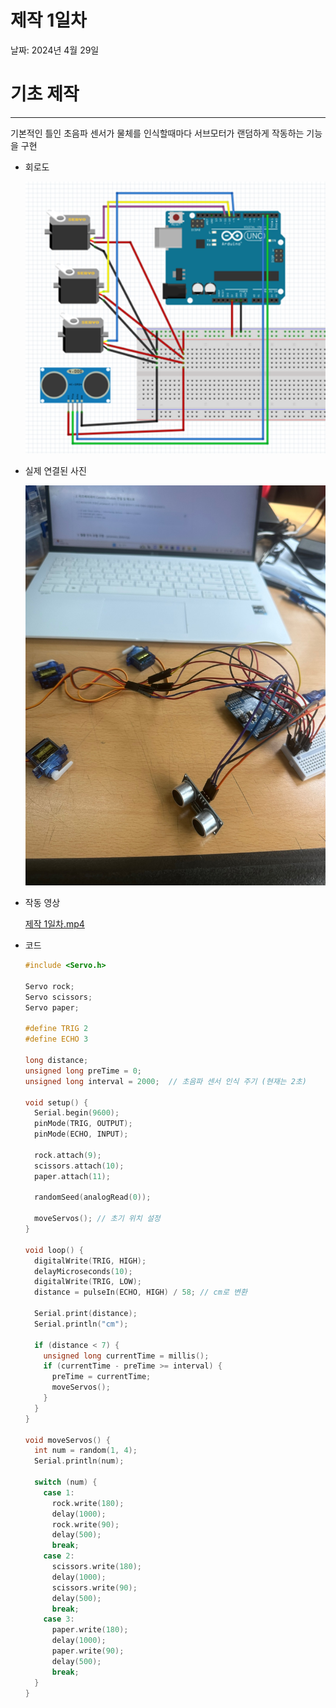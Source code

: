 # 제작 1일차

날짜: 2024년 4월 29일

# 기초 제작

---

기본적인 틀인 초음파 센서가 물체를 인식할때마다 서브모터가 랜덤하게 작동하는 기능을 구현

 

- 회로도
    
    ![1일차 회로도.png](%E1%84%8C%E1%85%A6%E1%84%8C%E1%85%A1%E1%86%A8%201%E1%84%8B%E1%85%B5%E1%86%AF%E1%84%8E%E1%85%A1%20bc594a0a9f974320ba55e7c3dde1a02a/1%25EC%259D%25BC%25EC%25B0%25A8_%25ED%259A%258C%25EB%25A1%259C%25EB%258F%2584.png)
    
- 실제 연결된 사진
    
    ![1일차 회로사진.jpg](%E1%84%8C%E1%85%A6%E1%84%8C%E1%85%A1%E1%86%A8%201%E1%84%8B%E1%85%B5%E1%86%AF%E1%84%8E%E1%85%A1%20bc594a0a9f974320ba55e7c3dde1a02a/1%25EC%259D%25BC%25EC%25B0%25A8_%25ED%259A%258C%25EB%25A1%259C%25EC%2582%25AC%25EC%25A7%2584.jpg)
    
- 작동 영상
    
    [제작 1일차.mp4](%E1%84%8C%E1%85%A6%E1%84%8C%E1%85%A1%E1%86%A8%201%E1%84%8B%E1%85%B5%E1%86%AF%E1%84%8E%E1%85%A1%20bc594a0a9f974320ba55e7c3dde1a02a/%25EC%25A0%259C%25EC%259E%2591_1%25EC%259D%25BC%25EC%25B0%25A8.mp4)
    
- 코드
    
    ```c
    #include <Servo.h>
    
    Servo rock;
    Servo scissors;
    Servo paper;
    
    #define TRIG 2
    #define ECHO 3
    
    long distance;
    unsigned long preTime = 0;
    unsigned long interval = 2000;  // 초음파 센서 인식 주기 (현재는 2초)
    
    void setup() {
      Serial.begin(9600);
      pinMode(TRIG, OUTPUT);
      pinMode(ECHO, INPUT);
    
      rock.attach(9);
      scissors.attach(10);
      paper.attach(11);
    
      randomSeed(analogRead(0));
    
      moveServos(); // 초기 위치 설정
    }
    
    void loop() {
      digitalWrite(TRIG, HIGH);
      delayMicroseconds(10);
      digitalWrite(TRIG, LOW);
      distance = pulseIn(ECHO, HIGH) / 58; // cm로 변환
    
      Serial.print(distance);
      Serial.println("cm");
    
      if (distance < 7) {
        unsigned long currentTime = millis();
        if (currentTime - preTime >= interval) {
          preTime = currentTime;
          moveServos();
        }
      }
    }
    
    void moveServos() {
      int num = random(1, 4);
      Serial.println(num);
    
      switch (num) {
        case 1:
          rock.write(180);
          delay(1000);
          rock.write(90);
          delay(500);
          break;
        case 2:
          scissors.write(180);
          delay(1000);
          scissors.write(90);
          delay(500);
          break;
        case 3:
          paper.write(180);
          delay(1000);
          paper.write(90);
          delay(500);
          break;
      }
    }
    
    ```